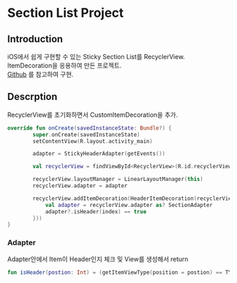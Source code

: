 Section List Project
========================

## Introduction
iOS에서 쉽게 구현할 수 있는 Sticky Section List를 RecyclerView. ItemDecoration을 응용하여 만든 프로젝트.  
[Github][1] 를 참고하여 구현.  

## Descrption
RecyclerView를 초기화하면서 CustomItemDecoration을 추가.  

```kotlin
override fun onCreate(savedInstanceState: Bundle?) {
        super.onCreate(savedInstanceState)
        setContentView(R.layout.activity_main)

        adapter = StickyHeaderAdapter(getEvents())

        val recyclerView = findViewById<RecyclerView>(R.id.recyclerView)

        recyclerView.layoutManager = LinearLayoutManager(this)
        recyclerView.adapter = adapter

        recyclerView.addItemDecoration(HeaderItemDecoration(recyclerView, false, isHeader = { index ->
            val adapter = recyclerView.adapter as? SectionAdapter
            adapter?.isHeader(index) == true
        }))
}
```
### Adapter
Adapter안에서 Item이 Header인지 체크 및 View를 생성해서 return
```kotlin
fun isHeader(postion: Int) = (getItemViewType(position = postion) == TYPE_SECTION)
```

[1]: https://gist.github.com/filipkowicz/1a769001fae407b8813ab4387c42fcbd
